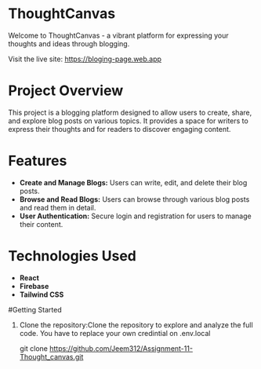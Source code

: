 

# ThoughtCanvas

Welcome to ThoughtCanvas - a vibrant platform for expressing your thoughts and ideas through blogging.

Visit the live site: https://bloging-page.web.app 

# Project Overview
This project is a blogging platform designed to allow users to create, share, and explore blog posts on various topics. It provides a space for writers to express their thoughts and for readers to discover engaging content.

# Features
- **Create and Manage Blogs:** Users can write, edit, and delete their blog posts.
- **Browse and Read Blogs:** Users can browse through various blog posts and read them in detail.
- **User Authentication:** Secure login and registration for users to manage their content.

# Technologies Used
- **React**
- **Firebase**
- **Tailwind CSS**

#Getting Started
1. Clone the repository:Clone the repository to explore and analyze the full code. You have to replace your own credintial on .env.local
   
   git clone https://github.com/Jeem312/Assignment-11-Thought_canvas.git

